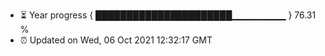- ⏳ Year progress { ██████████████████████▁▁▁▁▁▁▁▁ } 76.31 %
- ⏰ Updated on Wed, 06 Oct 2021 12:32:17 GMT


